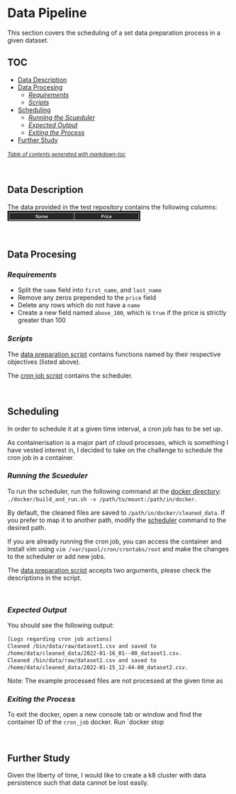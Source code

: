 # Data Pipeline
This section covers the scheduling of a set data preparation process in a given dataset.


## TOC
- [Data Description](#data-description)
- [Data Procesing](#data-procesing)
  * [_Requirements_](#-requirements-)
  * [_Scripts_](#-scripts-)
- [Scheduling](#scheduling)
  * [_Running the Scueduler_](#-running-the-scueduler-)
  * [_Expected Output_](#-expected-output-)
  * [_Exiting the Process_](#-exiting-the-process-)
- [Further Study](#further-study)

<small><i><a href='http://ecotrust-canada.github.io/markdown-toc/'>Table of contents generated with markdown-toc</a></i></small>


<br>

## Data Description
The data  provided in the test repository contains the following columns:
<img src="../misc/data_pipeline_desc.png" alt="pipeline_data_desc" width="300"/>

<br>

## Data Procesing
### _Requirements_
- Split the `name` field into `first_name`, and `last_name`
- Remove any zeros prepended to the `price` field
- Delete any rows which do not have a `name`
- Create a new field named `above_100`, which is `true` if the price is strictly greater than 100

### _Scripts_
The [data preparation script](data_prep) contains functions named by their respective objectives (listed above).

The [cron job script](root) contains the scheduler. 

<br>

## Scheduling
In order to schedule it at a given time interval, a cron job has to be set up.

As containerisation is a major part of cloud processes, which is something I have vested interest in, I decided to take on the challenge to schedule the cron job in a container.

### _Running the Scueduler_
To run the scheduler, run the following command at the [docker directory](docker): `./docker/build_and_run.sh -v /path/to/mount:/path/in/docker`.

By default, the cleaned files are saved to `/path/in/docker/cleaned_data`. If you prefer to map it to another path, modify the [scheduler](root) command to the desired path. 

If you are already running the cron job, you can access the container and install vim using `vim /var/spool/cron/crontabs/root` and make the changes to the scheduler or add new jobs.

The [data preparation script](data_prep) accepts two arguments, please check the descriptions in the script. 

<br>

### _Expected Output_
You should see the following output:
```
[Logs regarding cron job actions]
Cleaned /bin/data/raw/dataset1.csv and saved to /home/data/cleaned_data/2022-01-16_01--00_dataset1.csv.
Cleaned /bin/data/raw/dataset2.csv and saved to /home/data/cleaned_data/2022-01-15_12-44-00_dataset2.csv.
```
Note: The example processed files are not processed at the given time as 
### _Exiting the Process_
To exit the docker, open a new console tab or window and find the container ID of the `cron_job` docker.
Run `docker stop <container ID>

<br>

## Further Study
Given the liberty of time, I would like to create a k8 cluster with data persistence such that data cannot be lost easily.